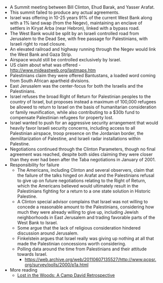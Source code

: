 
- A Summit meeting between Bill Clinton, Ehud Barak, and Yasser Arafat.
- This summit failed to produce any actual agreements.
- Israel was offering in 10-25 years 91% of the current West Bank along with a 1% land swap (from the Negev), maintaining an enclave of settlers in Kiryat Arba (near Hebron), linked with a bypass road.
- The West Bank would be split by an Israeli controlled road from Jerusalem to the Dead See, with free passage for Palestinians, with Israeli right to road closure.
- An elevated railroad and highway running through the Negev would link the West Bank and Gaza Strip.
- Airspace would still be controlled exclusively by Israel.
- US claim about what was offered - http://www.mideastweb.org/lastmaps.htm
- Palestinians claim they were offered Bantustans, a loaded word coming from South African apartheid divisions.
- East Jerusalem was the center-focus for both the Israelis and the Palestinians.
- Israel refuses the broad Right of Return for Palestinian peoples to the country of Israel, but proposes instead a maximum of 100,000 refugees be allowed to return to Israel on the basis of humanitarian consideration or family reunification, while also contributing to a $30b fund to compensate Palestinian refugees for property lost.
- Israel wanted to push for an aggressive security arrangement that would heavily favor Israeli security concerns, including access to all Palestinian airspace, troop presence on the Jordanian border, the demilitarization of Palestine, and Israeli radar installations within Palestine.
- Negotiations continued through the Clinton Parameters, though no final agreement was reached, despite both sides claiming they were closer than they ever had been after the Taba negotiations in January of 2001.
- Responsibility for failure
	- The Americans, including Clinton and several observers, claim that the failure of the talks hinged on Arafat and the Palestinians refusal to give up on future negotiations relating to the Right of Return, which the Americans believed would ultimately result in the Palestinians fighting for a return to a one state solution in Historic Palestine.
	- A Clinton special advisor complains that Israel was not willing to concede a reasonable amount to the Palestinians, considering how much they were already willing to give up, including Jewish neighborhoods in East Jerusalem and trading favorable parts of the West Bank to Israel.
	- Some argue that the lack of religious consideration hindered discussion around Jerusalem.
	- Finkelstein argues that Israel really was giving up nothing at all that made the Palestinian concessions worth considering.
	- Polling data around the time from Palestinians and their attitude towards Israel.
		- https://web.archive.org/web/20110607135527/http://www.pcpsr.org/survey/polls/2000/p1a.html
- More reading
	- [Lost in the Woods: A Camp David Retrospective](https://carnegieendowment.org/2020/07/13/lost-in-woods-camp-david-retrospective-pub-82287)